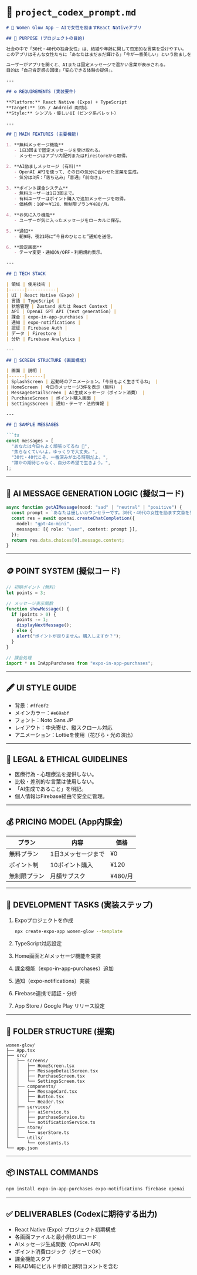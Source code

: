# 📘 `project_codex_prompt.md`

````markdown
# 🌸 Women Glow App — AIで女性を励ますReact Nativeアプリ

## 🎯 PURPOSE (プロジェクトの目的)

社会の中で「30代・40代の独身女性」は、結婚や年齢に関して否定的な言葉を受けやすい。
このアプリはそんな女性たちに「あなたはまだまだ輝ける」「今が一番美しい」という励ましを届ける。

ユーザーがアプリを開くと、AIまたは固定メッセージで温かい言葉が表示される。
目的は「自己肯定感の回復」「安心できる体験の提供」。

---

## ⚙️ REQUIREMENTS (実装要件)

**Platform:** React Native (Expo) + TypeScript  
**Target:** iOS / Android 両対応  
**Style:** シンプル・優しいUI（ピンク系パレット）

---

## 🧱 MAIN FEATURES (主要機能)

1. **無料メッセージ機能**
   - 1日3回まで固定メッセージを受け取れる。
   - メッセージはアプリ内配列またはFirestoreから取得。

2. **AI励ましメッセージ (有料)**
   - OpenAI APIを使って、その日の気分に合わせた言葉を生成。
   - 気分は3択：「落ち込み」「普通」「前向き」。

3. **ポイント課金システム**
   - 無料ユーザーは1日3回まで。
   - 有料ユーザーはポイント購入で追加メッセージを取得。
   - 価格例：10P＝¥120、無制限プラン¥480/月。

4. **お気に入り機能**
   - ユーザーが気に入ったメッセージをローカルに保存。

5. **通知**
   - 朝9時、夜21時に“今日のひとこと”通知を送信。

6. **設定画面**
   - テーマ変更・通知ON/OFF・利用規約表示。

---

## 🧩 TECH STACK

| 領域 | 使用技術 |
|------|-----------|
| UI | React Native (Expo) |
| 言語 | TypeScript |
| 状態管理 | Zustand または React Context |
| API | OpenAI GPT API (text generation) |
| 課金 | expo-in-app-purchases |
| 通知 | expo-notifications |
| 認証 | Firebase Auth |
| データ | Firestore |
| 分析 | Firebase Analytics |

---

## 📱 SCREEN STRUCTURE (画面構成)

| 画面 | 説明 |
|------|------|
| SplashScreen | 起動時のアニメーション。「今日もよく生きてるね」 |
| HomeScreen | 今日のメッセージ3件を表示（無料） |
| MessageDetailScreen | AI生成メッセージ（ポイント消費） |
| PurchaseScreen | ポイント購入画面 |
| SettingsScreen | 通知・テーマ・法的情報 |

---

## 💬 SAMPLE MESSAGES

```ts
const messages = [
  "あなたは今日もよく頑張ってるね 🌸",
  "焦らなくていいよ。ゆっくりで大丈夫。",
  "30代・40代こそ、一番深みが出る時期だよ。",
  "誰かの期待じゃなく、自分の希望で生きよう。",
];
````

---

## 🧠 AI MESSAGE GENERATION LOGIC (擬似コード)

```ts
async function getAIMessage(mood: "sad" | "neutral" | "positive") {
  const prompt = `あなたは優しいカウンセラーです。30代・40代の女性を励ます文章を50文字以内で書いてください。テーマは「${mood}」な気持ちです。`;
  const res = await openai.createChatCompletion({
    model: "gpt-4o-mini",
    messages: [{ role: "user", content: prompt }],
  });
  return res.data.choices[0].message.content;
}
```

---

## 🪙 POINT SYSTEM (擬似コード)

```ts
// 初期ポイント（無料）
let points = 3;

// メッセージ表示関数
function showMessage() {
  if (points > 0) {
    points -= 1;
    displayNextMessage();
  } else {
    alert("ポイントが足りません。購入しますか？");
  }
}

// 課金処理
import * as InAppPurchases from "expo-in-app-purchases";
```

---

## 🖋 UI STYLE GUIDE

* 背景：`#ffe6f2`
* メインカラー：`#e69abf`
* フォント：Noto Sans JP
* レイアウト：中央寄せ、縦スクロール対応
* アニメーション：Lottieを使用（花びら・光の演出）

---

## 🔐 LEGAL & ETHICAL GUIDELINES

* 医療行為・心理療法を提供しない。
* 比較・差別的な言葉は使用しない。
* 「AI生成であること」を明記。
* 個人情報はFirebase経由で安全に管理。

---

## 💰 PRICING MODEL (App内課金)

| プラン    | 内容         | 価格     |
| ------ | ---------- | ------ |
| 無料プラン  | 1日3メッセージまで | ¥0     |
| ポイント制  | 10ポイント購入   | ¥120   |
| 無制限プラン | 月額サブスク     | ¥480/月 |

---

## 🧭 DEVELOPMENT TASKS (実装ステップ)

1. Expoプロジェクトを作成

   ```bash
   npx create-expo-app women-glow --template
   ```
2. TypeScript対応設定
3. Home画面とAIメッセージ機能を実装
4. 課金機能（expo-in-app-purchases）追加
5. 通知（expo-notifications）実装
6. Firebase連携で認証・分析
7. App Store / Google Play リリース設定

---

## 🧱 FOLDER STRUCTURE (提案)

```
women-glow/
├── App.tsx
├── src/
│   ├── screens/
│   │   ├── HomeScreen.tsx
│   │   ├── MessageDetailScreen.tsx
│   │   ├── PurchaseScreen.tsx
│   │   └── SettingsScreen.tsx
│   ├── components/
│   │   ├── MessageCard.tsx
│   │   ├── Button.tsx
│   │   └── Header.tsx
│   ├── services/
│   │   ├── aiService.ts
│   │   ├── purchaseService.ts
│   │   └── notificationService.ts
│   ├── store/
│   │   └── userStore.ts
│   └── utils/
│       └── constants.ts
└── app.json
```

---

## 📦 INSTALL COMMANDS

```bash
npm install expo-in-app-purchases expo-notifications firebase openai
```

---

## ✅ DELIVERABLES (Codexに期待する出力)

* React Native (Expo) プロジェクト初期構成
* 各画面ファイルと最小限のUIコード
* AIメッセージ生成関数（OpenAI API）
* ポイント消費ロジック（ダミーでOK）
* 課金機能スタブ
* READMEにビルド手順と説明コメントを含む


